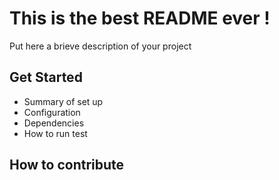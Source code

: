 # This is the best README ever !

Put here a brieve description of your project

## Get Started

* Summary of set up
* Configuration
* Dependencies
* How to run test

## How to contribute
